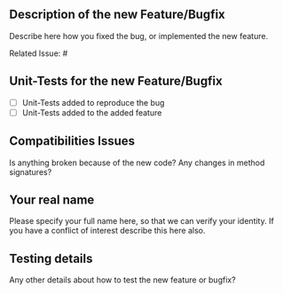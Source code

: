 ## Description of the new Feature/Bugfix

Describe here how you fixed the bug, or implemented the new feature.

Related Issue: #

## Unit-Tests for the new Feature/Bugfix

- [ ] Unit-Tests added to reproduce the bug
- [ ] Unit-Tests added to the added feature

## Compatibilities Issues

Is anything broken because of the new code? Any changes in method signatures?

## Your real name
Please specify your full name here, so that we can verify your identity. If you have a conflict of interest describe this here also.

## Testing details

Any other details about how to test the new feature or bugfix?

